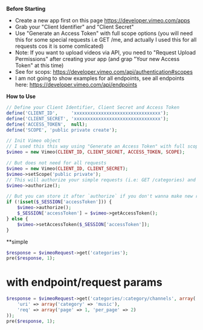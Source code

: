 **Before Starting**

- Create a new app first on this page https://developer.vimeo.com/apps
- Grab your "Client Identifier" and "Client Secret"
- Use "Generate an Access Token" with full scope options (you will need this for some special requests i.e GET /me, and actually I used this for all requests cos it is some comlicated)
- Note: If you want to upload videos via API, you need to "Request Upload Permissions" after creating your app (and grap "Your new Access Token" at this time)
- See for scops: https://developer.vimeo.com/api/authentication#scopes
- I am not going to show examples for all endpoints, see all endpoints here: https://developer.vimeo.com/api/endpoints

**How to Use**

```php
// Define your Client Identifier, Client Secret and Access Token
define('CLIENT_ID',     'xxxxxxxxxxxxxxxxxxxxxxxxxxxxxxxx');
define('CLIENT_SECRET', 'xxxxxxxxxxxxxxxxxxxxxxxxxxxxxxxx');
define('ACCESS_TOKEN',  null);
define('SCOPE', 'public private create');

// Init Vimeo object
// I used this this way using "Generate an Access Token" with full scope
$vimeo = new Vimeo(CLIENT_ID, CLIENT_SECRET, ACCESS_TOKEN, SCOPE);

// But does not need for all requests
$vimeo = new Vimeo(CLIENT_ID, CLIENT_SECRET);
$vimeo->setScope('public private');
// This will authorize your simple requests (i.e: GET /categories) and set Vimeo::accessToken
$vimeo->authorize();

// But you can store it after `authorize` if you don't wanna make new requests for accessToken
if (!isset($_SESSION['accessToken'])) {
    $vimeo->authorize();
    $_SESSION['accessToken'] = $vimeo->getAccessToken();
} else {
    $vimeo->setAccessToken($_SESSION['accessToken']);
}
```

**simple

```php
$response = $vimeoRequest->get('categories');
pre($response, 1);
```

# with endpoint/request params

```php
$response = $vimeoRequest->get('categories/:category/channels', array(
    'uri' => array('category' => 'music'),
    'req' => array('page' => 1, 'per_page' => 2)
));
pre($response, 1);
```
